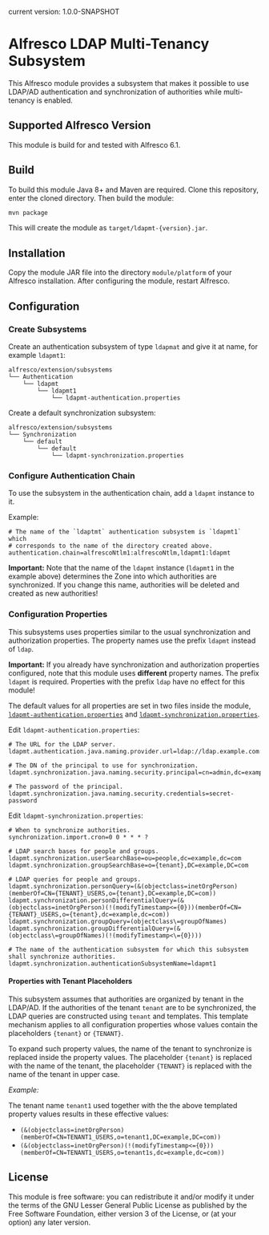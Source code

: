 current version: 1.0.0-SNAPSHOT

# Alfresco LDAP Multi-Tenancy Subsystem

This Alfresco module provides a subsystem that makes it possible to use LDAP/AD
authentication and synchronization of authorities while multi-tenancy is
enabled.

## Supported Alfresco Version

This module is build for and tested with Alfresco 6.1.

## Build

To build this module Java 8+ and Maven are required. Clone this repository,
enter the cloned directory. Then build the module:

```bash
mvn package
```

This will create the module as `target/ldapmt-{version}.jar`.

## Installation

Copy the module JAR file into the directory `module/platform` of your Alfresco
installation. After configuring the module, restart Alfresco.

## Configuration

### Create Subsystems

Create an authentication subsystem of type `ldapmat` and give it at name, for
example `ldapmt1`:

```
alfresco/extension/subsystems
└── Authentication
    └── ldapmt
        └── ldapmt1
            └── ldapmt-authentication.properties
```

Create a default synchronization subsystem:

```
alfresco/extension/subsystems
└── Synchronization
    └── default
        └── default
            └── ldapmt-synchronization.properties
```

### Configure Authentication Chain

To use the subsystem in the authentication chain, add a `ldapmt` instance to it.

Example:

```properties
# The name of the `ldaptmt` authentication subsystem is `ldapmt1` which
# corresponds to the name of the directory created above.
authentication.chain=alfrescoNtlm1:alfrescoNtlm,ldapmt1:ldapmt
```

**Important:** Note that the name of the `ldapmt` instance (`ldapmt1` in the
example above) determines the Zone into which authorities are synchronized. If
you change this name, authorities will be deleted and created as new
authorities!

### Configuration Properties

This subsystems uses properties similar to the usual synchronization and
authorization properties. The property names use the prefix `ldapmt` instead of
`ldap`.

**Important:** If you already have synchronization and authorization properties
configured, note that this module uses **different** property names. The prefix
`ldapmt` is required. Properties with the prefix `ldap` have no effect for this
module!

The default values for all properties are set in two files inside the module,
[`ldapmt-authentication.properties`](src/main/resources/alfresco/subsystems/Authentication/ldapmt/ldapmt-authentication.properties)
and [`ldapmt-synchronization.properties`](src/main/resources/alfresco/subsystems/Synchronization/default/ldapmt-synchronization.properties).

Edit `ldapmt-authentication.properties`:

```properties
# The URL for the LDAP server.
ldapmt.authentication.java.naming.provider.url=ldap://ldap.example.com:389

# The DN of the principal to use for synchronization.
ldapmt.synchronization.java.naming.security.principal=cn=admin,dc=example,dc=com

# The password of the principal.
ldapmt.synchronization.java.naming.security.credentials=secret-password
```

Edit `ldapmt-synchronization.properties`:

```properties
# When to synchronize authorities.
synchronization.import.cron=0 0 * * * ?

# LDAP search bases for people and groups.
ldapmt.synchronization.userSearchBase=ou=people,dc=example,dc=com
ldapmt.synchronization.groupSearchBase=o={tenant},DC=example,DC=com

# LDAP queries for people and groups.
ldapmt.synchronization.personQuery=(&(objectclass=inetOrgPerson)(memberOf=CN={TENANT}_USERS,o={tenant},DC=example,DC=com))
ldapmt.synchronization.personDifferentialQuery=(&(objectclass=inetOrgPerson)(!(modifyTimestamp<={0}))(memberOf=CN={TENANT}_USERS,o={tenant},dc=example,dc=com))
ldapmt.synchronization.groupQuery=(objectclass\=groupOfNames)
ldapmt.synchronization.groupDifferentialQuery=(&(objectclass\=groupOfNames)(!(modifyTimestamp<\={0})))

# The name of the authentication subsystem for which this subsystem shall synchronize authorities.
ldapmt.synchronization.authenticationSubsystemName=ldapmt1
```

#### Properties with Tenant Placeholders

This subsystem assumes that authorities are organized by tenant in the LDAP/AD.
If the authorities of the tenant `tenant` are to be synchronized, the LDAP
queries are constructed using `tenant` and templates. This template mechanism
applies to all configuration properties whose values contain the placeholders
`{tenant}` or `{TENANT}`.

To expand such property values, the name of the tenant to synchronize is
replaced inside the property values. The placeholder `{tenant}` is replaced
with the name of the tenant, the placeholder `{TENANT}` is replaced with the
name of the tenant in upper case.

*Example:*

The tenant name `tenant1` used together with the the above templated property
values results in these effective values:

* `(&(objectclass=inetOrgPerson)(memberOf=CN=TENANT1_USERS,o=tenant1,DC=example,DC=com))`
* `(&(objectclass=inetOrgPerson)(!(modifyTimestamp<={0}))(memberOf=CN=TENANT1_USERS,o=tenant1s,dc=example,dc=com))`

## License

This module is free software: you can redistribute it and/or modify it under
the terms of the GNU Lesser General Public License as published by the Free
Software Foundation, either version 3 of the License, or (at your option) any
later version.
